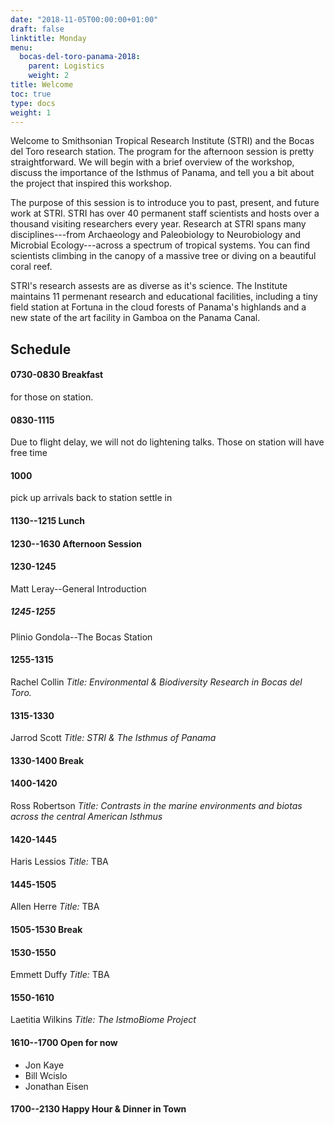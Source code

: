 ```yaml
---
date: "2018-11-05T00:00:00+01:00"
draft: false
linktitle: Monday
menu:
  bocas-del-toro-panama-2018:
    parent: Logistics
    weight: 2
title: Welcome
toc: true
type: docs
weight: 1
---
```


Welcome to Smithsonian Tropical Research Institute (STRI) and the Bocas del Toro research station. The program for the afternoon session is pretty straightforward. We will begin with a brief overview of the workshop, discuss the importance of the Isthmus of Panama, and tell you a bit about the project that inspired this workshop.

The purpose of this session is to introduce you to past, present, and future work at STRI. STRI has over 40 permanent staff scientists and hosts over a thousand  visiting researchers every year. Research at STRI spans many disciplines---from Archaeology and Paleobiology to Neurobiology and Microbial Ecology---across a spectrum of tropical systems. You can find scientists climbing in the canopy of a massive tree or diving on a beautiful coral reef.

STRI's research assests are as diverse as it's science. The Institute maintains 11 permenant research and educational facilities, including a tiny field station at Fortuna in the cloud forests of Panama's highlands and a new state of the art facility in Gamboa on the Panama Canal.


## Schedule


#### 0730-0830 Breakfast

for those on station.

#### 0830-1115

Due to flight delay, we will not do lightening talks.
Those on station will have free time


#### 1000
pick up arrivals
back to station
settle in


#### 1130--1215 Lunch

#### 1230--1630 Afternoon Session

#### 1230-1245

Matt Leray--General Introduction

#####  1245-1255

Plinio Gondola--The Bocas Station

#### 1255-1315

Rachel Collin
*Title: Environmental \& Biodiversity Research in Bocas del Toro.*

#### 1315-1330

Jarrod Scott
*Title: STRI \& The Isthmus of Panama*

#### 1330-1400 Break

#### 1400-1420

Ross Robertson
*Title: Contrasts in the marine environments and biotas across the central American Isthmus*

#### 1420-1445

Haris Lessios
*Title:* TBA

#### 1445-1505

Allen 	Herre
*Title:* TBA

#### 1505-1530 Break

#### 1530-1550

Emmett Duffy
*Title:* TBA

#### 1550-1610

Laetitia Wilkins
*Title: The IstmoBiome Project*

#### 1610--1700 Open for now
* Jon Kaye
* Bill Wcislo
* Jonathan Eisen

#### 1700--2130 Happy Hour & Dinner in Town
